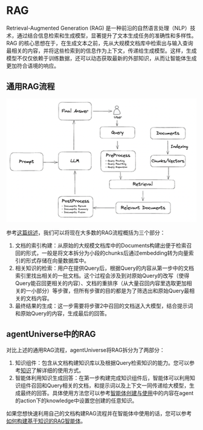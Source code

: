 # RAG

Retrieval-Augmented Generation (RAG) 是一种前沿的自然语言处理（NLP）技术，通过结合信息检索和生成模型，显著提升了文本生成任务的准确性和多样性。RAG 的核心思想在于，在生成文本之前，先从大规模文档库中检索出与输入查询最相关的内容，并将这些检索到的信息作为上下文，传递给生成模型。这样，生成模型不仅仅依赖于训练数据，还可以动态获取最新的外部知识，从而让智能体生成更加符合语境的响应。

## 通用RAG流程
![rag_structure](../_picture/rag_structure.png)

参考[这篇综述](https://arxiv.org/pdf/2312.10997)，我们可以将现在大多数的RAG流程概括为三个部分：
1. 文档的索引构建：从原始的大规模文档库中的Documents构建出便于检索召回的形式，一般是将文本拆分为小段的chunks后通过embedding转为向量索引的形式存储在向量数据库中。
2. 相关知识的检索：用户在提供Query后，根据Query的内容从第一步中的文档索引里找出相关的一批文档。这个过程会涉及到对原始Query的改写（使得Query能召回更相关的内容）、文档的重排序（从大量召回内容里选取更加相关的一小部分）等步骤，但所有步骤的目的都是为了筛选出和原始Query最相关的文档内容。
3. 最终结果的生成：这一步需要将步骤2中召回的文档送入大模型，结合提示词和原始Query的内容，生成最后的回答。

## agentUniverse中的RAG
对比上述的通用RAG流程，agentUniverse将RAG拆分为了两部分：
1. 知识组件：包含从文档构建知识库以及根据Query检索知识的能力。您可以参考[知识](2_2_4_知识.md)了解详细的使用方式。
2. 智能体利用知识生成回答：在第一步构建完成知识组件后，智能体可以利用知识组件召回和Query相关的文档，和提示词以及上下文一同传递给大模型，生成最终的回答。具体使用方法您可以参考[智能体创建与使用](2_2_1_智能体创建与使用.md)中的内容在agent的action下的knowledge中设置您创建的任意知识。

如果您想快速利用自己的文档构建RAG流程并在智能体中使用的话，您可以参考[如何构建基于知识的RAG智能体](2_2_4_如何构建RAG智能体.md)。


